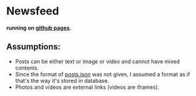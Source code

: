 # Newsfeed

**running on [github pages](https://3omar3allam.github.io/newsfeed).**

## Assumptions:
* Posts can be either text or image or video and cannot have mixed contents.
* Since the format of [posts.json](src/assets/posts.json) was not given, I assumed a format as if that's the way it's stored in database.
* Photos and videos are external links (videos are iframes).
